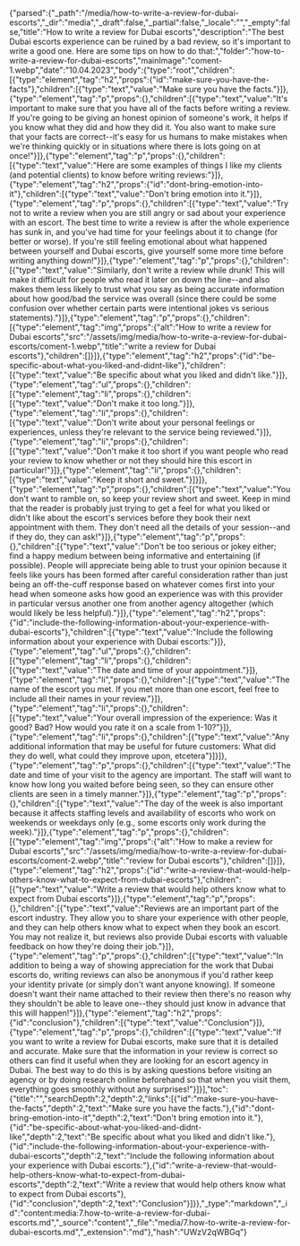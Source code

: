 {"parsed":{"_path":"/media/how-to-write-a-review-for-dubai-escorts","_dir":"media","_draft":false,"_partial":false,"_locale":"","_empty":false,"title":"How to write a review for Dubai escorts","description":"The best Dubai escorts experience can be ruined by a bad review, so it's important to write a good one. Here are some tips on how to do that:","folder":"how-to-write-a-review-for-dubai-escorts","mainImage":"coment-1.webp","date":"10.04.2023","body":{"type":"root","children":[{"type":"element","tag":"h2","props":{"id":"make-sure-you-have-the-facts"},"children":[{"type":"text","value":"Make sure you have the facts."}]},{"type":"element","tag":"p","props":{},"children":[{"type":"text","value":"It's important to make sure that you have all of the facts before writing a review. If you're going to be giving an honest opinion of someone's work, it helps if you know what they did and how they did it. You also want to make sure that your facts are correct--it's easy for us humans to make mistakes when we're thinking quickly or in situations where there is lots going on at once!"}]},{"type":"element","tag":"p","props":{},"children":[{"type":"text","value":"Here are some examples of things I like my clients (and potential clients) to know before writing reviews:"}]},{"type":"element","tag":"h2","props":{"id":"dont-bring-emotion-into-it"},"children":[{"type":"text","value":"Don't bring emotion into it."}]},{"type":"element","tag":"p","props":{},"children":[{"type":"text","value":"Try not to write a review when you are still angry or sad about your experience with an escort. The best time to write a review is after the whole experience has sunk in, and you've had time for your feelings about it to change (for better or worse). If you're still feeling emotional about what happened between yourself and Dubai escorts, give yourself some more time before writing anything down!"}]},{"type":"element","tag":"p","props":{},"children":[{"type":"text","value":"Similarly, don't write a review while drunk! This will make it difficult for people who read it later on down the line--and also makes them less likely to trust what you say as being accurate information about how good/bad the service was overall (since there could be some confusion over whether certain parts were intentional jokes vs serious statements)."}]},{"type":"element","tag":"p","props":{},"children":[{"type":"element","tag":"img","props":{"alt":"How to write a review for Dubai escorts","src":"/assets/img/media/how-to-write-a-review-for-dubai-escorts/coment-1.webp","title":"write a review for Dubai escorts"},"children":[]}]},{"type":"element","tag":"h2","props":{"id":"be-specific-about-what-you-liked-and-didnt-like"},"children":[{"type":"text","value":"Be specific about what you liked and didn't like."}]},{"type":"element","tag":"ul","props":{},"children":[{"type":"element","tag":"li","props":{},"children":[{"type":"text","value":"Don't make it too long."}]},{"type":"element","tag":"li","props":{},"children":[{"type":"text","value":"Don't write about your personal feelings or experiences, unless they're relevant to the service being reviewed."}]},{"type":"element","tag":"li","props":{},"children":[{"type":"text","value":"Don't make it too short if you want people who read your review to know whether or not they should hire this escort in particular!"}]},{"type":"element","tag":"li","props":{},"children":[{"type":"text","value":"Keep it short and sweet."}]}]},{"type":"element","tag":"p","props":{},"children":[{"type":"text","value":"You don't want to ramble on, so keep your review short and sweet. Keep in mind that the reader is probably just trying to get a feel for what you liked or didn't like about the escort's services before they book their next appointment with them. They don't need all the details of your session--and if they do, they can ask!"}]},{"type":"element","tag":"p","props":{},"children":[{"type":"text","value":"Don't be too serious or jokey either; find a happy medium between being informative and entertaining (if possible). People will appreciate being able to trust your opinion because it feels like yours has been formed after careful consideration rather than just being an off-the-cuff response based on whatever comes first into your head when someone asks how good an experience was with this provider in particular versus another one from another agency altogether (which would likely be less helpful)."}]},{"type":"element","tag":"h2","props":{"id":"include-the-following-information-about-your-experience-with-dubai-escorts"},"children":[{"type":"text","value":"Include the following information about your experience with Dubai escorts:"}]},{"type":"element","tag":"ul","props":{},"children":[{"type":"element","tag":"li","props":{},"children":[{"type":"text","value":"The date and time of your appointment."}]},{"type":"element","tag":"li","props":{},"children":[{"type":"text","value":"The name of the escort you met. If you met more than one escort, feel free to include all their names in your review."}]},{"type":"element","tag":"li","props":{},"children":[{"type":"text","value":"Your overall impression of the experience: Was it good? Bad? How would you rate it on a scale from 1-10?"}]},{"type":"element","tag":"li","props":{},"children":[{"type":"text","value":"Any additional information that may be useful for future customers: What did they do well, what could they improve upon, etcetera"}]}]},{"type":"element","tag":"p","props":{},"children":[{"type":"text","value":"The date and time of your visit to the agency are important. The staff will want to know how long you waited before being seen, so they can ensure other clients are seen in a timely manner."}]},{"type":"element","tag":"p","props":{},"children":[{"type":"text","value":"The day of the week is also important because it affects staffing levels and availability of escorts who work on weekends or weekdays only (e.g., some escorts only work during the week)."}]},{"type":"element","tag":"p","props":{},"children":[{"type":"element","tag":"img","props":{"alt":"How to make a review for Dubai escorts","src":"/assets/img/media/how-to-write-a-review-for-dubai-escorts/coment-2.webp","title":"review for Dubai escorts"},"children":[]}]},{"type":"element","tag":"h2","props":{"id":"write-a-review-that-would-help-others-know-what-to-expect-from-dubai-escorts"},"children":[{"type":"text","value":"Write a review that would help others know what to expect from Dubai escorts"}]},{"type":"element","tag":"p","props":{},"children":[{"type":"text","value":"Reviews are an important part of the escort industry. They allow you to share your experience with other people, and they can help others know what to expect when they book an escort. You may not realize it, but reviews also provide Dubai escorts with valuable feedback on how they're doing their job."}]},{"type":"element","tag":"p","props":{},"children":[{"type":"text","value":"In addition to being a way of showing appreciation for the work that Dubai escorts do, writing reviews can also be anonymous if you'd rather keep your identity private (or simply don't want anyone knowing). If someone doesn't want their name attached to their review then there's no reason why they shouldn't be able to leave one--they should just know in advance that this will happen!"}]},{"type":"element","tag":"h2","props":{"id":"conclusion"},"children":[{"type":"text","value":"Conclusion"}]},{"type":"element","tag":"p","props":{},"children":[{"type":"text","value":"If you want to write a review for Dubai escorts, make sure that it is detailed and accurate. Make sure that the information in your review is correct so others can find it useful when they are looking for an escort agency in Dubai. The best way to do this is by asking questions before visiting an agency or by doing research online beforehand so that when you visit them, everything goes smoothly without any surprises!"}]}],"toc":{"title":"","searchDepth":2,"depth":2,"links":[{"id":"make-sure-you-have-the-facts","depth":2,"text":"Make sure you have the facts."},{"id":"dont-bring-emotion-into-it","depth":2,"text":"Don't bring emotion into it."},{"id":"be-specific-about-what-you-liked-and-didnt-like","depth":2,"text":"Be specific about what you liked and didn't like."},{"id":"include-the-following-information-about-your-experience-with-dubai-escorts","depth":2,"text":"Include the following information about your experience with Dubai escorts:"},{"id":"write-a-review-that-would-help-others-know-what-to-expect-from-dubai-escorts","depth":2,"text":"Write a review that would help others know what to expect from Dubai escorts"},{"id":"conclusion","depth":2,"text":"Conclusion"}]}},"_type":"markdown","_id":"content:media:7.how-to-write-a-review-for-dubai-escorts.md","_source":"content","_file":"media/7.how-to-write-a-review-for-dubai-escorts.md","_extension":"md"},"hash":"UWzV2qWBGq"}